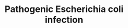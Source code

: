 ---
annotations:
- id: PW:0001041
  parent: disease pathway
  type: Pathway Ontology
  value: pathogenic Escherichia coli infection pathway
authors:
- Mkutmon
- Egonw
citedin: ''
communities: []
description: 'Sources: [KEGG](http://www.genome.jp/kegg/pathway/hsa/hsa05130.html)'
last-edited: 2025-03-03
ndex: null
organisms:
- Bos taurus
redirect_from:
- /index.php/Pathway:WP3157
- /instance/WP3157
- /instance/WP3157_r137425
revision: r137425
schema-jsonld:
- '@context': https://schema.org/
  '@id': https://wikipathways.github.io/pathways/WP3157.html
  '@type': Dataset
  creator:
    '@type': Organization
    name: WikiPathways
  description: 'Sources: [KEGG](http://www.genome.jp/kegg/pathway/hsa/hsa05130.html)'
  keywords:
  - ABL1
  - ACTB
  - ACTG1
  - ARHGEF2
  - ARPC1A
  - ARPC1B
  - ARPC2
  - ARPC3
  - ARPC4
  - ARPC5
  - ARPC5L
  - CD14
  - CDC42
  - CLDN1
  - CTNNB1
  - CTTN
  - E-CADHERIN
  - EZR
  - FYN
  - HCLS1
  - ITGB1
  - KRT18
  - MD2
  - NCK1
  - NCK2
  - NCL
  - OCLN
  - PRKCA
  - Phosphatidylethanolamine
  - RHOA
  - ROCK1
  - ROCK2
  - TLR4
  - TLR5
  - TUBA1A
  - TUBA1B
  - TUBA1C
  - TUBA3E
  - TUBA4A
  - TUBA8
  - TUBAL3
  - TUBB1
  - TUBB2B
  - TUBB3
  - TUBB4A
  - TUBB4B
  - TUBB5
  - TUBB6
  - WAS
  - WASL
  - YWHAQ
  - YWHAZ
  license: CC0
  name: Pathogenic Escherichia coli infection
seo: CreativeWork
title: Pathogenic Escherichia coli infection
wpid: WP3157
---